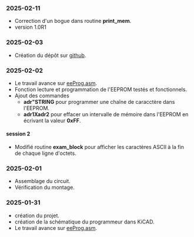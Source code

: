 ### 2025-02-11 
* Correction d'un bogue dans routine **print_mem**. 
* version 1.0R1

### 2025-02-03
* Création du dépôt sur [github](https://github.com/Picatout/eeprom-programmer).

### 2025-02-02
* Le travail avance sur [eeProg.asm](eeProg.asm).
* Fonction lecture et programmation de l'EEPROM testés et fonctionnels.
* Ajout des commandes 
    * __adr"STRING__  pour programmer une chaîne de caracctère dans l'EEPROM.
    * __adr1Xadr2__  pour effacer un intervalle de mémoire dans l'EEPROM en écrivant la valeur __0xFF__.
#### session 2
* Modifié routine **exam_block** pour afficher les caractères ASCII à la fin de chaque ligne d'octets.

### 2025-02-01
* Assemblage du circuit. 
* Vérification du montage.

### 2025-01-31
* création du projet.
* création de la schématique du programmeur dans KiCAD.
* Le travail avance sur [eeProg.asm](eeProg.asm).